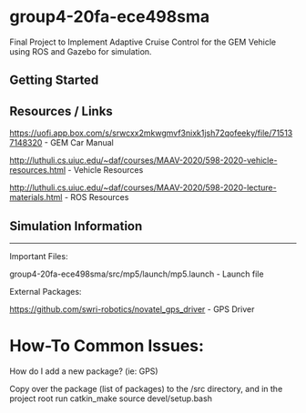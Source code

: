 # group4-20fa-ece498sma

Final Project to Implement Adaptive Cruise Control for the GEM Vehicle using ROS and Gazebo for simulation.



## Getting Started









## Resources / Links

https://uofi.app.box.com/s/srwcxx2mkwgmvf3nixk1jsh72qofeeky/file/715137148320 - GEM Car Manual

http://luthuli.cs.uiuc.edu/~daf/courses/MAAV-2020/598-2020-vehicle-resources.html - Vehicle Resources

http://luthuli.cs.uiuc.edu/~daf/courses/MAAV-2020/598-2020-lecture-materials.html -  ROS Resources



## Simulation Information
____

Important Files: 

group4-20fa-ece498sma/src/mp5/launch/mp5.launch - Launch file 


External Packages:

https://github.com/swri-robotics/novatel_gps_driver - GPS Driver


# How-To Common Issues:

How do I add a new package? (ie: GPS)

Copy over the package (list of packages) to the /src directory, and in the project root run catkin_make
source devel/setup.bash


